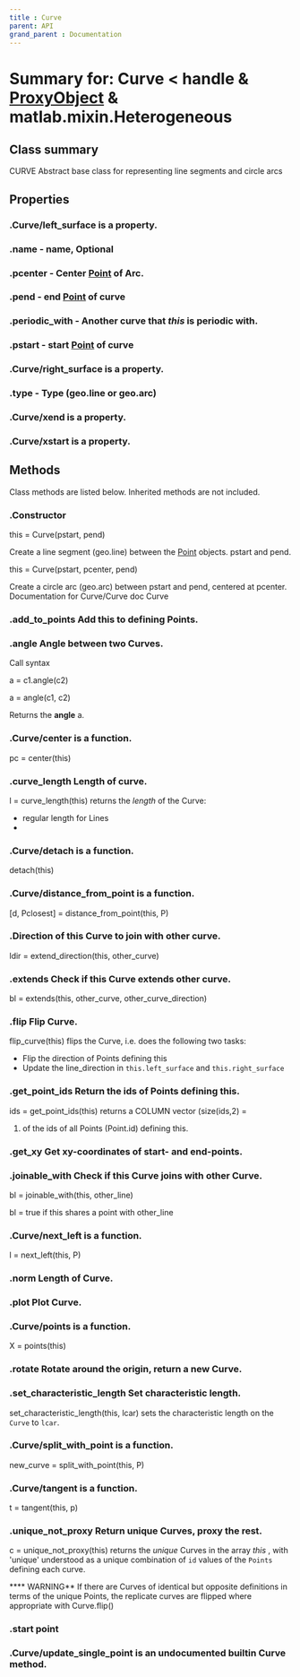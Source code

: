 ```yaml
---
title : Curve
parent: API
grand_parent : Documentation
---
```

# Summary for: **Curve**  < handle & [ProxyObject](ProxyObject.html) & matlab.mixin.Heterogeneous

## Class summary

CURVE Abstract base class for representing line segments and circle arcs

## Properties

### .Curve/**left_surface** is a property.

### .**name** - name, Optional

### .**pcenter** - Center [Point](Point.html) of Arc.

### .**pend** - end  [Point](Point.html) of curve

### .**periodic_with** - Another curve that *this*  is periodic with.

### .**pstart** - start [Point](Point.html) of curve

### .Curve/**right_surface** is a property.

### .**type** - Type (geo.line or geo.arc)

### .Curve/**xend** is a property.

### .Curve/**xstart** is a property.


## Methods

Class methods are listed below. Inherited methods are not included.

### .Constructor

this = Curve(pstart, pend)

Create a line segment (geo.line) between the [Point](Point.html)
objects.
pstart and pend.

this = Curve(pstart, pcenter, pend)

Create a circle arc (geo.arc) between pstart and pend, centered at
pcenter.
Documentation for Curve/Curve
doc Curve

### .**add_to_points** Add this to defining Points.

### .**angle** Angle between two Curves.

Call syntax

a = c1.angle(c2)

a = angle(c1, c2)

Returns the **angle** a.

### .Curve/**center** is a function.
pc = center(this)

### .**curve_length** Length of curve.

l = curve_length(this) returns the *length*  of the Curve:
* regular length for Lines
*

### .Curve/**detach** is a function.
detach(this)

### .Curve/**distance_from_point** is a function.
[d, Pclosest] = distance_from_point(this, P)

### .Direction of this Curve to join with other curve.

ldir = extend_direction(this, other_curve)

### .**extends** Check if this Curve **extends** other curve.

bl = extends(this, other_curve, other_curve_direction)

### .flip Flip Curve.

flip_curve(this) flips the Curve, i.e. does the following two tasks:
* Flip the direction of Points defining this
* Update the line_direction in `this.left_surface` and
`this.right_surface`

### .**get_point_ids** Return the ids of Points defining this.

ids = get_point_ids(this) returns a COLUMN vector (size(ids,2) =
1) of the ids of all Points (Point.id) defining this.

### .**get_xy** Get xy-coordinates of start- and end-points.

### .**joinable_with** Check if this Curve joins with other Curve.

bl = joinable_with(this, other_line)

bl = true if this shares a point with other_line

### .Curve/**next_left** is a function.
l = next_left(this, P)

### .**norm** Length of Curve.

### .**plot** Plot Curve.

### .Curve/**points** is a function.
X = points(this)

### .**rotate** Rotate around the origin, return a new Curve.

### .**set_characteristic_length** Set characteristic length.

set_characteristic_length(this, lcar) sets the characteristic length on
the `Curve` to `lcar`.

### .Curve/**split_with_point** is a function.
new_curve = split_with_point(this, P)

### .Curve/**tangent** is a function.
t = tangent(this, p)

### .**unique_not_proxy** Return unique Curves, proxy the rest.

c = unique_not_proxy(this) returns the *unique*  Curves in the array
*this* , with 'unique' understood as a unique combination of `id` values
of the `Points` defining each curve.

**** WARNING** If there are Curves of identical but opposite definitions in
terms of the unique Points, the replicate curves are flipped where
appropriate with Curve.flip()

### .start point

### .Curve/**update_single_point** is an undocumented builtin Curve method.


